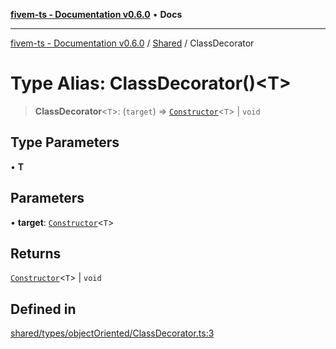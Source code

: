 [**fivem-ts - Documentation v0.6.0**](../../../README.md) • **Docs**

***

[fivem-ts - Documentation v0.6.0](../../../README.md) / [Shared](../README.md) / ClassDecorator

# Type Alias: ClassDecorator()\<T\>

> **ClassDecorator**\<`T`\>: (`target`) => [`Constructor`](Constructor.md)\<`T`\> \| `void`

## Type Parameters

• **T**

## Parameters

• **target**: [`Constructor`](Constructor.md)\<`T`\>

## Returns

[`Constructor`](Constructor.md)\<`T`\> \| `void`

## Defined in

[shared/types/objectOriented/ClassDecorator.ts:3](https://github.com/Purpose-Dev/fivem-ts/blob/main/src/shared/types/objectOriented/ClassDecorator.ts#L3)
